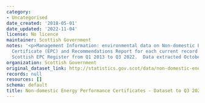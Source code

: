 ```yaml
---
category:
- Uncategorised
date_created: '2018-05-01'
date_updated: '2022-11-04'
license: No licence
maintainer: Scottish Government
notes: '<p>Management Information: environmental data on Non-domestic Energy Performance
  Certificate (EPC) and Recommendations Report for each current record held on the
  Scottish EPC Register from Q1 2013 to Q3 2022.  Data extracted October 2022.</p>'
organization: Scottish Government
original_dataset_link: http://statistics.gov.scot/data/non-domestic-energy-performance-certificates
records: null
resources: []
schema: default
title: Non-domestic Energy Performance Certificates - Dataset to Q3 2022
---
```

